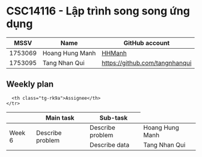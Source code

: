 # CSC14116 - Lập trình song song ứng dụng

| MSSV | Name |  GitHub account | 
| -------- | -------- | -------- | 
| 1753069   | Hoang Hung Manh | [HHManh](https://github.com/1753069) | 
| 1753095   | Tang Nhan Qui     | https://github.com/tangnhanqui |

## Weekly plan

<table class="wp">
  <thead>
    <tr>
      <th class="tg-0pky"></th>
      <th class="tg-rk9a">Main task</th>
      <th class="tg-rk9a">Sub-task</th>

      <th class="tg-rk9a">Assignee</th>
    </tr>
  </thead>
  <tbody>
    <tr>
      <td class="tg-9hil" rowspan="3">Week 6</td>
      <td class="tg-9wq8" rowspan="3">Describe problem</td>
    </tr>
    <tr>
      <td class="tg-0pky">Describe problem</td>
      <td class="tg-kgv7"></span>Hoang Hung Manh</td>
    </tr>
    <tr>
      <td class="tg-0pky">Describe data</td>
      <td class="tg-kgv7"></span>Tang Nhan Qui</td>
    </tr>
</tbody>
</table>
